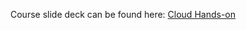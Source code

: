 Course slide deck can be found here: [Cloud Hands-on](https://docs.google.com/presentation/d/1vmyENuNYJkzlqB6uUO0mVuFEbp7RuKeMiAfQnuqrMgc/edit#slide=id.gb593cdf73b_0_243)


  
  
  
